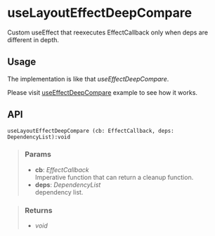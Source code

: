 # useLayoutEffectDeepCompare
Custom useEffect that reexecutes EffectCallback only when deps are different in depth.

## Usage

The implementation is like that _useEffectDeepCompare_.

Please visit [useEffectDeepCompare](/useEffectDeepCompare) example to see how it works.

## API

```tsx
useLayoutEffectDeepCompare (cb: EffectCallback, deps: DependencyList):void 
```

> ### Params
>
> - __cb__: _EffectCallback_  
Imperative function that can return a cleanup function.
> - __deps__: _DependencyList_  
dependency list.
>

> ### Returns
>
> 
> - _void_  
>